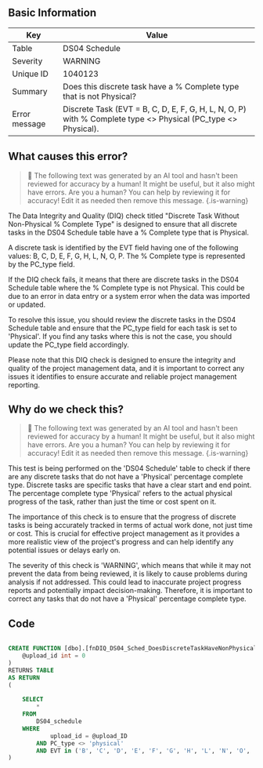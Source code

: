 ## Basic Information
| Key         | Value          |
|-------------|----------------|
| Table       | DS04 Schedule |
| Severity    | WARNING |
| Unique ID   | 1040123   |
| Summary     | Does this discrete task have a % Complete type that is not Physical? |
| Error message | Discrete Task (EVT = B, C, D, E, F, G, H, L, N, O, P) with % Complete type <> Physical (PC_type <> Physical). |

## What causes this error?

> :robot: The following text was generated by an AI tool and hasn't been reviewed for accuracy by a human! It might be useful, but it also might have errors. Are you a human? You can help by reviewing it for accuracy! Edit it as needed then remove this message.
{.is-warning}

The Data Integrity and Quality (DIQ) check titled "Discrete Task Without Non-Physical % Complete Type" is designed to ensure that all discrete tasks in the DS04 Schedule table have a % Complete type that is Physical. 

A discrete task is identified by the EVT field having one of the following values: B, C, D, E, F, G, H, L, N, O, P. The % Complete type is represented by the PC_type field. 

If the DIQ check fails, it means that there are discrete tasks in the DS04 Schedule table where the % Complete type is not Physical. This could be due to an error in data entry or a system error when the data was imported or updated. 

To resolve this issue, you should review the discrete tasks in the DS04 Schedule table and ensure that the PC_type field for each task is set to 'Physical'. If you find any tasks where this is not the case, you should update the PC_type field accordingly. 

Please note that this DIQ check is designed to ensure the integrity and quality of the project management data, and it is important to correct any issues it identifies to ensure accurate and reliable project management reporting.
## Why do we check this?

> :robot: The following text was generated by an AI tool and hasn't been reviewed for accuracy by a human! It might be useful, but it also might have errors. Are you a human? You can help by reviewing it for accuracy! Edit it as needed then remove this message.
{.is-warning}

This test is being performed on the 'DS04 Schedule' table to check if there are any discrete tasks that do not have a 'Physical' percentage complete type. Discrete tasks are specific tasks that have a clear start and end point. The percentage complete type 'Physical' refers to the actual physical progress of the task, rather than just the time or cost spent on it.

The importance of this check is to ensure that the progress of discrete tasks is being accurately tracked in terms of actual work done, not just time or cost. This is crucial for effective project management as it provides a more realistic view of the project's progress and can help identify any potential issues or delays early on.

The severity of this check is 'WARNING', which means that while it may not prevent the data from being reviewed, it is likely to cause problems during analysis if not addressed. This could lead to inaccurate project progress reports and potentially impact decision-making. Therefore, it is important to correct any tasks that do not have a 'Physical' percentage complete type.
## Code

```sql

CREATE FUNCTION [dbo].[fnDIQ_DS04_Sched_DoesDiscreteTaskHaveNonPhysicalPCType] (
	@upload_id int = 0
)
RETURNS TABLE
AS RETURN
(
	
	SELECT
		*
	FROM
		DS04_schedule
	WHERE
			upload_id = @upload_ID
		AND PC_type <> 'physical'
		AND EVT in ('B', 'C', 'D', 'E', 'F', 'G', 'H', 'L', 'N', 'O', 'P')
)
```
